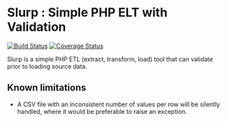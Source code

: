 # Slurp : Simple PHP ELT with Validation

[![Build Status](https://travis-ci.org/courtney-miles/slurp.svg?branch=master)](https://travis-ci.org/courtney-miles/slurp) [![Coverage Status](https://coveralls.io/repos/github/courtney-miles/slurp/badge.svg?branch=master)](https://coveralls.io/github/courtney-miles/slurp?branch=master)

Slurp is a simple PHP ETL (extract, transform, load) tool that can validate prior to loading source data.

## Known limitations

* A CSV file with an inconsistent number of values per row will be silently handled, where it would be preferable to raise an exception.
